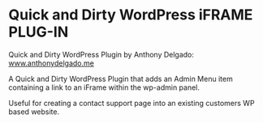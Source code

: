 Quick and Dirty WordPress iFRAME PLUG-IN
=====================

Quick and Dirty WordPress Plugin by Anthony Delgado: www.anthonydelgado.me
 
A Quick and Dirty WordPress Plugin that adds an Admin Menu item containing a link to an iFrame within the wp-admin panel. 

Useful for creating a contact support page into an existing customers WP based website. 
